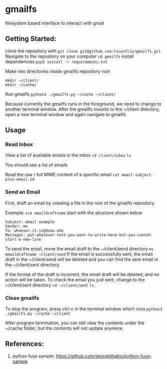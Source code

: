 # gmailfs
filesystem based interface to interact with gmail


## Getting Started:
clone the repository with `git clone git@github.com:lucastliu/gmailfs.git`
Navigate to the repository on your computer `cd gmailfs`
install dependencies `pip3 install -r requirements.txt`

Make two directories inside gmailfs repository root
```
mkdir ~/client/
mkdir ~/cache/
```

Run gmailfs `python3 ./gmailfs.py ~/cache ~/client/`

Because currently the gmailfs runs in the foreground, we need to change to another terminal window. After the gmailfs mounts to the ~/client directory, open a new terminal window and again navigate to gmailfs

## Usage

### Read Inbox
View a list of available emails in the inbox
`cd client/inbox`
`ls` 

You should see a list of emails

Read the raw / full MIME content of a specific email
`cat email-subject-plus-email-id`

### Send an Email
First, draft an email by creating a file in the root of the gmailfs repository

Example:
`vim emaildraftname`
start with the structure shown below

```
Subject: email example
Sender: me
To: whoever.it.is@duke.edu
Messages: put-whatever-text-you-want-to-write-here-but-you-cannot-start-a-new-line

```

To send the email, move the email draft to the ~/client/send directory 
`mv emaildraftname ~client/send`
If the email is successfully sent, the email draft in the ~/client/send will be deleted and you can find the sent email in the ~/client/sent directory. 

If the format of the draft is incorrect, the email draft will be deleted, and no action will be taken.
To check the email you just sent, change to the ~/client/sent directory
`cd ~/client/sent`
`ls`

### Close gmailfs
To stop the program, press ctrl-c in the terminal window which runs `python3 ./gmailfs.py ~/cache ~/client`

After program termination, you can still view the contents under the ~/cache folder, but the contents will not update anymore.


## References:
1. python fuse sample: https://github.com/skorokithakis/python-fuse-sample
